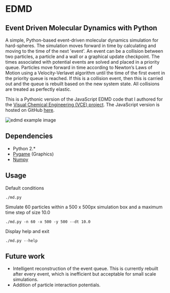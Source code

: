 # EDMD
## Event Driven Molecular Dynamics with Python

A simple, Python-based event-driven molecular dynamics simulation for hard-spheres. The simulation moves forward in time by calculating and moving to the time of the next 'event'. An event can be a collision between two particles, a particle and a wall or a graphical update checkpoint. The times associated with potential events are solved and placed in a priority queue. Particles move forward in time according to Newton’s Laws of Motion using a Velocity-Verlavet algorithm until the time of the first event in the priority queue is reached. If this is a collision event, then this is carried out and the queue is rebuilt based on the new system state. All collisions are treated as perfectly elastic. 

This is a Pythonic version of the JavaScript EDMD code that I authored for the [Visual Chemical Engineering (VCE) project](http://visualchemeng.com/). The JavaScript version is hosted on GitHub [here](https://github.com/adm78/visualchemeng_js/blob/master/modules/md/md.js). 

![edmd example image](https://user-images.githubusercontent.com/17439476/33520943-7bb99ff8-d7bc-11e7-9cd6-9e676f3a297d.png)

## Dependencies
- Python 2.*
- [Pygame](https://www.pygame.org/wiki/GettingStarted) (Graphics)
- [Numpy](http://www.numpy.org/)

## Usage
Default conditions
```shell
./md.py
```
Simulate 60 particles within a 500 x 500px simulation box and a maximum time step of size 10.0
```shell
./md.py -n 60 -x 500 -y 500 --dt 10.0
```
Display help and exit
```shell
./md.py --help
```

## Future work
- Intelligent reconstruction of the event queue. This is currently rebuilt after every event, which is inefficient but acceptable for small scale simulations.
- Addition of particle interaction potentials.
